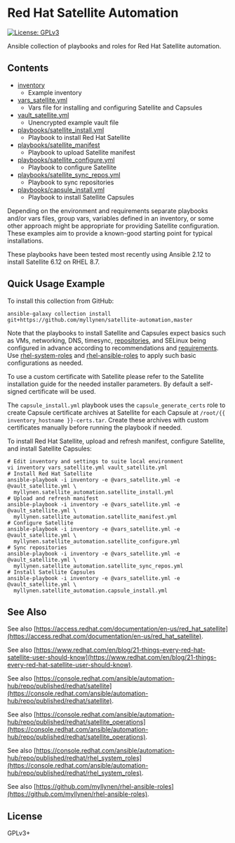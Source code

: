 # Red Hat Satellite Automation

[![License: GPLv3](https://img.shields.io/badge/license-GPLv3-brightgreen.svg)](https://www.gnu.org/licenses/gpl-3.0)

Ansible collection of playbooks and roles for Red Hat Satellite
automation.

## Contents

* [inventory](inventory)
  * Example inventory
* [vars_satellite.yml](vars_satellite.yml)
  * Vars file for installing and configuring Satellite and Capsules
* [vault_satellite.yml](vault_satellite.yml)
  * Unencrypted example vault file
* [playbooks/satellite_install.yml](playbooks/satellite_install.yml)
  * Playbook to install Red Hat Satellite
* [playbooks/satellite_manifest](playbooks/satellite_manifest.yml)
  * Playbook to upload Satellite manifest
* [playbooks/satellite_configure.yml](playbooks/satellite_configure.yml)
  * Playbook to configure Satellite
* [playbooks/satellite_sync_repos.yml](playbooks/satellite_sync_repos.yml)
  * Playbook to sync repositories
* [playbooks/capsule_install.yml](playbooks/capsule_install.yml)
  * Playbook to install Satellite Capsules

Depending on the environment and requirements separate playbooks and/or
vars files, group vars, variables defined in an inventory, or some other
approach might be appropriate for providing Satellite configuration.
These examples aim to provide a known-good starting point for typical
installations.

These playbooks have been tested most recently using Ansible 2.12 to
install Satellite 6.12 on RHEL 8.7.

## Quick Usage Example

To install this collection from GitHub:

```
ansible-galaxy collection install git+https://github.com/myllynen/satellite-automation,master
```

Note that the playbooks to install Satellite and Capsules expect basics
such as VMs, networking, DNS, timesync,
[repositories](https://github.com/myllynen/rhel-ansible-roles/tree/master/roles/repository_setup),
and SELinux being configured in advance according to recommendations
and
[requirements](https://access.redhat.com/documentation/en-us/red_hat_satellite/).
Use
[rhel-system-roles](https://console.redhat.com/ansible/automation-hub/repo/published/redhat/rhel_system_roles)
and
[rhel-ansible-roles](https://github.com/myllynen/rhel-ansible-roles)
to apply such basic configurations as needed.

To use a custom certificate with Satellite please refer to the Satellite
installation guide for the needed installer parameters. By default a
self-signed certificate will be used.

The `capsule_install.yml` playbook uses the `capsule_generate_certs`
role to create Capsule certificate archives at Satellite for each
Capsule at `/root/{{ inventory_hostname }}-certs.tar`. Create these
archives with custom certificates manually before running the playbook
if needed.

To install Red Hat Satellite, upload and refresh manifest, configure
Satellite, and install Satellite Capsules:

```
# Edit inventory and settings to suite local environment
vi inventory vars_satellite.yml vault_satellite.yml
# Install Red Hat Satellite
ansible-playbook -i inventory -e @vars_satellite.yml -e @vault_satellite.yml \
  myllynen.satellite_automation.satellite_install.yml
# Upload and refresh manifest
ansible-playbook -i inventory -e @vars_satellite.yml -e @vault_satellite.yml \
  myllynen.satellite_automation.satellite_manifest.yml
# Configure Satellite
ansible-playbook -i inventory -e @vars_satellite.yml -e @vault_satellite.yml \
  myllynen.satellite_automation.satellite_configure.yml
# Sync repositories
ansible-playbook -i inventory -e @vars_satellite.yml -e @vault_satellite.yml \
  myllynen.satellite_automation.satellite_sync_repos.yml
# Install Satellite Capsules
ansible-playbook -i inventory -e @vars_satellite.yml -e @vault_satellite.yml \
  myllynen.satellite_automation.capsule_install.yml
```

## See Also

See also
[https://access.redhat.com/documentation/en-us/red_hat_satellite](https://access.redhat.com/documentation/en-us/red_hat_satellite).

See also
[https://www.redhat.com/en/blog/21-things-every-red-hat-satellite-user-should-know](https://www.redhat.com/en/blog/21-things-every-red-hat-satellite-user-should-know).

See also
[https://console.redhat.com/ansible/automation-hub/repo/published/redhat/satellite](https://console.redhat.com/ansible/automation-hub/repo/published/redhat/satellite).

See also
[https://console.redhat.com/ansible/automation-hub/repo/published/redhat/satellite_operations](https://console.redhat.com/ansible/automation-hub/repo/published/redhat/satellite_operations).

See also
[https://console.redhat.com/ansible/automation-hub/repo/published/redhat/rhel_system_roles](https://console.redhat.com/ansible/automation-hub/repo/published/redhat/rhel_system_roles).

See also
[https://github.com/myllynen/rhel-ansible-roles](https://github.com/myllynen/rhel-ansible-roles).

## License

GPLv3+
